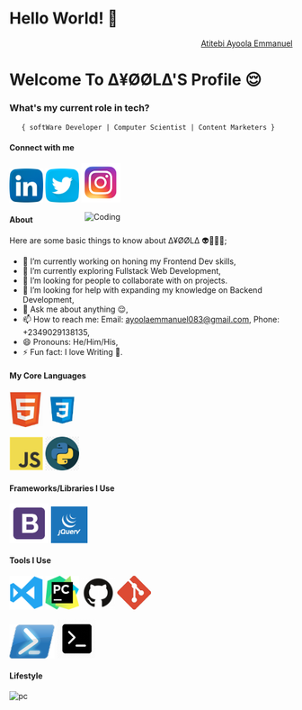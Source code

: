 <h1>Hello World! 👋</h1>
<div align="right" class="badge-base LI-profile-badge" data-locale="en_US" data-size="medium" data-theme="dark" data-type="VERTICAL" data-vanity="ayoola-atitebi-a8b274240" data-version="v1"><a class="badge-base__link LI-simple-link" href="https://www.linkedin.com/in/ayoola-atitebi-a8b274240/"> Atitebi Ayoola Emmanuel</a></div>
    
<h1>Welcome To ∆¥ØØL∆'S Profile 😌</h1>



###   **What's my current role in tech?** </h2>
       { softWare Developer | Computer Scientist | Content Marketers } 




#### Connect with me 
<a href="https://www.linkedin.com/in/ayoola-atitebi-a8b274240/"><img src="images/linkedin.png" width="60" /></a>
<a href="https://twitter.com/AtitebiAyoola"><img src="images/twitter.png" width="60" /></a>
<a href="https://www.instagram.com/ayoolaatitebi/"><img src="images/ig.png" width="70" /></a>

<img align="right" alt="Coding" width="370" src="https://miro.medium.com/max/680/0*7Q3yvSIv_t0ioJ-Z.gif"/>

#### About
Here are some basic things to know about ∆¥ØØL∆ 👽👳🏾‍♂️;

- 🔭 I’m currently working on honing my Frontend Dev skills,
- 🌱 I’m currently exploring Fullstack Web Development,
- 👯 I’m looking for people to collaborate with on projects.
- 🤔 I’m looking for help with expanding my knowledge on Backend Development,
- 💬 Ask me about anything 😌,
- 📫 How to reach me: Email: ayoolaemmanuel083@gmail.com, Phone: +2349029138135,
- 😄 Pronouns: He/Him/His,
- ⚡ Fun fact: I love Writing 📝.

#### My Core Languages
<code><img src="images/html.jpg" width="60" title="HTML" /></code>
<code><img src="images/css.jpg" width="60" title="CSS" /></code>
<!-- <code><img src="images/sass.jpg" width="60" title="SASS" /></code> -->
<code><img src="images/javascript.png" width="60" title="JavaScript" /></code>
<code><img src="images/python.png" width="60" title="Python" /></code>
<!-- <code><img src="images/dart.png" width="65" title="Dart" /></code> -->

#### Frameworks/Libraries I Use
<!-- <code><img src="images/tailwind.png" width="70" title="Tailwind" /></code> -->
<code><img src="images/B.png" width="70" title="Bootstrap" /></code>
<code><img src="images/jQuery.png" width="65" title="jQuery" /></code> 
<!-- <code><img src="images/Bulma.png" width="110" title="Bulma" /></code> -->
<!-- <code><img src="images/react.png" width="80" title="React" /></code> -->
<!-- <code><img src="images/api.jpg" width="70" title="API" /></code> -->
<!-- <code><img src="images/json.png" width="70" title="JSON" /></code>
<!-- <code><img src="images/nodemon.png" width="80" title="Nodemon" /></code> -->
<!-- <code><img src="images/express.png" width="65" title="Express" /></code> -->
<!-- <code><img src="images/flutter.png" width="65" title="Flutter" /></code> -->

#### Tools I Use
<code><img src="images/visualstudio.svg" width="60" title="Visual Studio Code" /></code>
<code><img src="images/pngwing.com.png" width="60" title="PyCharm" /></code>
<code><img src="images/github.jpg" width="60" title="GitHub" /></code>
<code><img src="images/git.jpg" width="60" title="Git" /></code>
<!-- <code><img src="images/x-code.png" width="60" title="Xcode" /></code> -->
<code><img src="images/power.png" width="80" title="Powershell" /></code>
<code><img src="images/command.png" width="70" title="Commandprompt" /></code>
<!-- <code><img src="images/R.png" width="50" title="NodeJS" /></code> -->
<!-- <code><img src="images/postman.png" width="60" title="Postman API" /></code> -->
<!-- <code><img src="images/figma.jpeg" width="60" title="Figma" /></code> -->
             
             
       
#### Lifestyle
![pc](https://user-images.githubusercontent.com/105937740/186015907-bd8b7db8-f875-454b-bf1a-36177129aa42.gif)

